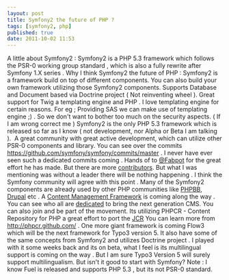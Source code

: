```yaml
---
layout: post
title: Symfony2 the future of PHP ?
tags: [symfony2, php]
published: true
date: 2011-10-02 11:53
---
```

A little about Symfony2 :  Symfony2 is a PHP 5.3 framework which follows the PSR-0 working group standard , which is also a fully rewrite after Symfony 1.X series .  Why I think Symfony2 the future of PHP :  Symfony2 is a framework build on top of different components. You can also build your own framework utilizing those Symfony2 components. Supports Database and Document based via Doctrine project ( Not reinventing wheel ). Great support for Twig a templating engine and PHP . I love templating engine for certain reasons. For eg ; Providing SAS we can make use of templating engine ;) . So we don't want to bother too much on the security aspects. ( If I am wrong correct me )  Symfony2 is the only PHP 5.3 framework which is released so far as I know ( not development, nor Alpha or Beta I am talking ).  A great community with great active development, which can utilize other PSR-0 components and library. You can see over the commits https://github.com/symfony/symfony/commits/master . I never have ever seen such a dedicated commits coming . Hands of to [@Fabpot](http://twitter.com/fabpot) for the great effort he has made. But there are more [contributors](https://github.com/symfony/symfony/contributors). But what I was mentioning was without a leader there will be nothing happening . I think the Symfony community will agree with this point .  Many of the Symfony2 components are already used by other PHP communities like [PHPBB](http://blog.phpbb.com/2010/02/18/moving-on-the-future-of-phpbb-development/), [Drupal](http://drupal.org/node/1178246) etc .  A [Content Management Framework](http://cmf.symfony.com/) is coming along the way . You can see who all are [dedicated](http://cmf.symfony.com/about) to bring the next generation CMS. You can also join and be part of the movement.  Its utilizing PHPCR - Content Repository for PHP a great effort to port the [JCR](http://en.wikipedia.org/wiki/Content_repository_API_for_Java) You can learn more from http://phpcr.github.com/ .  One more giant framework is coming Flow3 which will be the next framework for Typo3 version 5. It also have some of the same concepts from Symfony2 and utilizes Doctrine project . I played with it some weeks back and its on beta, what I feel is its multilingual support is coming on the way . But I am sure Typo3 Version 5 will surely support multilingualism. But isn't it good to start with Symfony?  Note :  I know Fuel is released and supports PHP 5.3 , but its not PSR-0 standard.   
